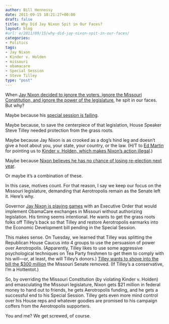 ```yaml
---
author: Bill Hennessy
date: 2011-09-15 18:21:27+00:00
draft: false
title: Why Did Jay Nixon Spit in Our Faces?
layout: blog
#url: e/2011/09/15/why-did-jay-nixon-spit-in-our-faces/
categories:
- Politics
tags:
- Jay Nixon
- Kinder v. Holden
- missouri
- obamacare
- Special Session
- Steve Tilley
type: "post"
---
```


When [Jay Nixon decided to ignore the voters, ignore the Missouri Constitution, and ignore the power of the legislature](https://rebootcongress.blogspot.com/2011/09/gov-jay-nixon-runs-on-obamacare-in-2012.html), he spit in our faces. But why?

Maybe because his [special session is failing](https://www.kansascity.com/2011/09/14/3143184/frustration-mounts-as-missouri.html). 

Maybe because, to save the centerpiece of that legislation, House Speaker Steve Tilley needed protection from the grass roots. 

Maybe because Jay Nixon is as crooked as a dog’s hind leg and doesn’t give a hoot about you, your state, your country, or the law. (H/T to [Ed Martin](https://edmartinforcongress.com/) for pointing us to [Kinder v. Holden, which makes Nixon’s action illegal](https://caselaw.findlaw.com/mo-court-of-appeals/1338439.html).)

Maybe because [Nixon believes he has no chance of losing re-election next year](https://www.publicpolicypolling.com/main/2011/09/nixon-up-big-on-kinder.html). 

Or maybe it’s a combination of these.

In this case, motives count. For that reason, I say we keep our focus on the Missouri legislature, demanding that Aerotropolis remain as the Senate left it. Here’s why. 

Governor [Jay Nixon is playing games](https://caselaw.findlaw.com/mo-court-of-appeals/1338439.html) with an Executive Order that would implement ObamaCare exchanges in Missouri without authorizing legislation. His timing seems intentional. He wants to get the grass roots folks off Tilley’s back so that Tilley and restore Aerotropolis earmarks into the Economic Development bill pending in the Special Session. 

This makes sense. On Tuesday, we learned that Tilley was splitting the Republican House Caucus into 4 groups to use the persuasion of power over Aerotropolis. (Apparently, Tilley likes to use some aggressive psychological techniques on Tea Party freshmen to get them to comply with his will—or, at least, the will Tilley’s donors.) [Tilley wants to shove into the bill the $300 million](https://www.showmedaily.org/2011/09/will-the-missouri-house-ram-300-million-of-aerotropolis-cash-back-into-the-bill.html) the Missouri Senate removed. (If Tilley’s a conservative, I’m a Hottentot.) 

So, by overriding the Missouri Constitution (by violating Kinder v. Holden) and emasculating the Missouri legislature, Nixon gets $21 million in federal money to hand out to friends, he gets Aerotropolis funding, and he gets a successful end to his Special Session. Tilley gets even more mind control over his House reps and whatever goodies are promised to his campaign coffers from the Aerotropolis supporters. 

You and me? We get screwed, of course.
